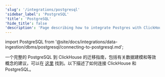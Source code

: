 ```yaml
---
'slug': '/integrations/postgresql'
'sidebar_label': 'PostgreSQL'
'title': 'PostgreSQL'
'hide_title': false
'description': 'Page describing how to integrate Postgres with ClickHouse'
---
```


import PostgreSQL from '@site/docs/integrations/data-ingestion/dbms/postgresql/connecting-to-postgresql.md';

一个完整的 PostgreSQL 到 ClickHouse 的迁移指南，包括有关数据建模和等效概念的建议，可以在 [这里](/migrations/postgresql/overview) 找到。以下描述了如何连接 ClickHouse 和 PostgreSQL。

<PostgreSQL/>
